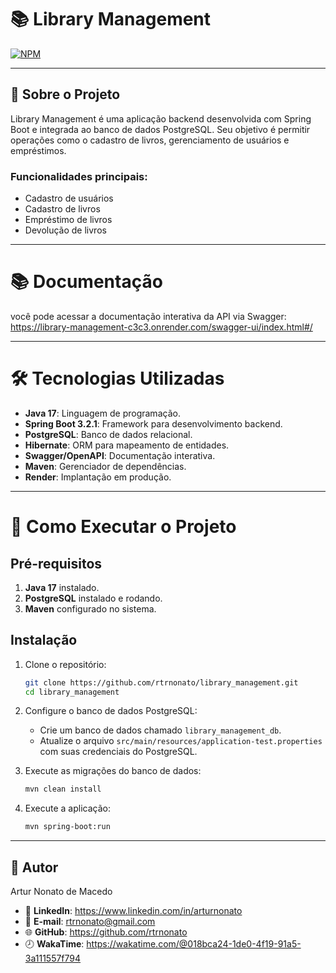# 📚 Library Management
[![NPM](https://img.shields.io/npm/l/react)](https://github.com/rtrnonato/library-management/blob/main/LICENSE)

---

## 📖 Sobre o Projeto

Library Management é uma aplicação backend desenvolvida com Spring Boot e integrada ao banco de dados PostgreSQL. Seu objetivo é permitir operações como o cadastro de livros, gerenciamento de usuários e empréstimos.

### Funcionalidades principais:

- Cadastro de usuários
- Cadastro de livros
- Empréstimo de livros
- Devolução de livros

---

# 📚 Documentação
você pode acessar a documentação interativa da API via Swagger:
https://library-management-c3c3.onrender.com/swagger-ui/index.html#/

---

# 🛠️ Tecnologias Utilizadas

- **Java 17**: Linguagem de programação.
- **Spring Boot 3.2.1**: Framework para desenvolvimento backend.
- **PostgreSQL**: Banco de dados relacional.
- **Hibernate**: ORM para mapeamento de entidades.
- **Swagger/OpenAPI**: Documentação interativa.
- **Maven**: Gerenciador de dependências.
- **Render**: Implantação em produção.
  
---

# 🚀 Como Executar o Projeto

## Pré-requisitos

1. **Java 17** instalado.
2. **PostgreSQL** instalado e rodando.
3. **Maven** configurado no sistema.

## Instalação

1. Clone o repositório:

    ```bash
    git clone https://github.com/rtrnonato/library_management.git
    cd library_management
    ```

2. Configure o banco de dados PostgreSQL:

    - Crie um banco de dados chamado `library_management_db`.
    - Atualize o arquivo `src/main/resources/application-test.properties` com suas credenciais do PostgreSQL.

3. Execute as migrações do banco de dados:

    ```bash
    mvn clean install
    ```

4. Execute a aplicação:

    ```bash
    mvn spring-boot:run
    ```
---

## 👤 Autor

Artur Nonato de Macedo

- 💼 **LinkedIn**: https://www.linkedin.com/in/arturnonato
- 📧 **E-mail**: rtrnonato@gmail.com
- 🌐 **GitHub**: https://github.com/rtrnonato
- 🕗 **WakaTime**: https://wakatime.com/@018bca24-1de0-4f19-91a5-3a111557f794

